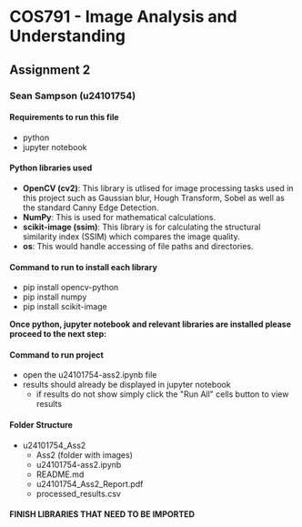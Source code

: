 # COS791 - Image Analysis and Understanding
## Assignment 2
### Sean Sampson (u24101754)

#### Requirements to run this file 
- python
- jupyter notebook

#### Python libraries used
- **OpenCV (cv2)**: This library is utlised for image processing tasks used in this project such as Gaussian blur, Hough Transform, Sobel as well as the standard Canny Edge Detection.
- **NumPy**: This is used for mathematical calculations.
- **scikit-image (ssim)**: This library is for calculating the structural similarity index (SSIM) which compares the image quality.
- **os**: This would handle accessing of file paths and directories.

#### Command to run to install each library
- pip install opencv-python
- pip install numpy
- pip install scikit-image

**Once python, jupyter notebook and relevant libraries are installed please proceed to the next step:**

#### Command to run project
- open the u24101754-ass2.ipynb file
- results should already be displayed in jupyter notebook
    - if results do not show simply click the "Run All" cells button to view results

#### Folder Structure
- u24101754_Ass2
    - Ass2 (folder with images)
    - u24101754-ass2.ipynb
    - README.md
    - u24101754_Ass2_Report.pdf
    - processed_results.csv

#### FINISH LIBRARIES THAT NEED TO BE IMPORTED